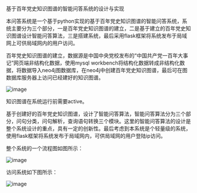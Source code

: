 基于百年党史知识图谱的智能问答系统的设计与实现

本问答系统是一个基于python实现的基于百年党史知识图谱的智能问答系统，系统主要分为三个部分，一是百年党史知识图谱的建立，二是基于建立的百年党史知识图谱设计智能问答算法，三是搭建系统，最后采用flask框架将系统发布于局域网上可供局域网内的用户访问。

百年党史知识图谱的建立，数据源是中国中央党校发布的“中国共产党一百年大事记”网页端非结构化数据，使用mysql workbench将结构化数据转成非结构化数据，将数据导入neo4j图数据库，在neo4j中创建百年党史知识图谱，最后可在图数据库服务器上访问已经建好的知识图谱。

![image](https://github.com/jiangsufirstlove/ysh/assets/138984517/d9017cb7-3a85-4a2d-bf2f-4a09c0bdcd24)

知识图谱在系统运行前需要active。

基于创建好的百年党史知识图谱，设计了智能问答算法，智能问答算法分为三个部分，问句分类，问句解析，查询语句转换三个模块。这里的智能问答算法的设计是整个系统设计的重点，具有一定的创新性。最后考虑到本系统是个轻量级的系统，使用flask框架将系统发布于局域网内，可供局域网的用户登陆ip访问。

整个系统的一个流程图如图所示：

![image](https://github.com/jiangsufirstlove/ysh/assets/138984517/46a442a7-30b1-4699-83a3-ca924b27a048)

访问系统如下图所示：

![image](https://github.com/jiangsufirstlove/ysh/assets/138984517/1cd943d7-37cc-4484-b862-b0a465a614f5)



